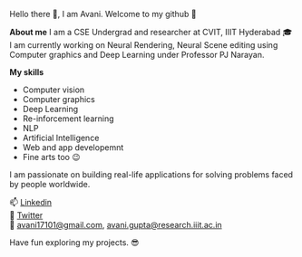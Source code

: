 Hello there 👋,
I am Avani. Welcome to my github :stars:

**About me**
I am a CSE Undergrad and researcher at CVIT, IIIT Hyderabad :mortar_board: <br>
I am currently working on Neural Rendering, Neural Scene editing using Computer graphics and Deep Learning under Professor PJ Narayan. 


**My skills**
* Computer vision
* Computer graphics
* Deep Learning
* Re-inforcement learning
* NLP
* Artificial Intelligence
* Web and app developemnt
* Fine arts too :wink:

 I am passionate on building real-life applications for solving problems faced by people worldwide. 
 
📫 [Linkedin](https://www.linkedin.com/in/avani17101-gupta/) <br>
:large_blue_circle: [Twitter](https://twitter.com/Avani97620444) <br>
:email:  avani17101@gmail.com, avani.gupta@research.iiit.ac.in
 
Have fun exploring my projects. :sunglasses:


